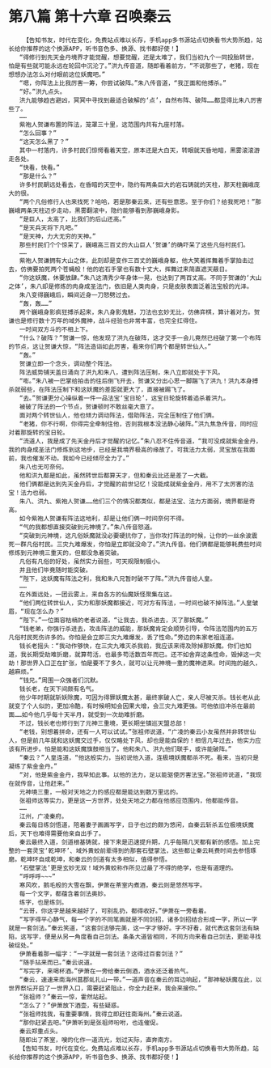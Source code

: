 # 第八篇 第十六章 召唤秦云
        【告知书友，时代在变化，免费站点难以长存，手机app多书源站点切换看书大势所趋，站长给你推荐的这个换源APP，听书音色多、换源、找书都好使！】
       “得修行到先天金丹境界才能觉醒，想要觉醒，还是太难了，我们当初九个一同投胎转世，怕是有些就可能永远在轮回中沉沦了。”洪九传音道，随即看着前方，“不说那些了，老猪，现在想想办法怎么对付眼前这位妖魔吧。”
       “嗯，你阵法上比我厉害一筹，你尝试破阵。”朱八传音道，“我正面和他搏杀。”
       “好。”洪九点头。
       洪九能够趋吉避凶，冥冥中寻找到最适合破解的‘点’，自然布阵、破阵……都显得比朱八厉害些了。
       ……
       紫袍人贺谦布置的阵法，笼罩三十里，这范围内共有九座村落。
       “怎么回事？”
       “这天怎么黑了？”
       其中一村落内，许多村民们惊愕看着天空，原本还是大白天，转眼就天昏地暗，黑雾滚滚游走各处。
       “快看，快看。”
       “那是什么？”
       许多村民朝远处看去，在昏暗的天空中，隐约有两条巨大的岩石铸就的天柱，那天柱巍峨庞大的很。
       “两个凡俗修行人也来找死？哈哈，若是那秦云来，还有些意思。至于你们？给我死吧！”那巍峨两条天柱迈步走动，黑雾翻滚中，隐约能够看到那巍峨身影。
       “是巨人，太高了，比我们的后山还高。”
       “是天兵天将下凡吧。”
       “是天神，力大无穷的天神。”
       那些村民们个个惊呆了，巍峨高三百丈的大山巨人‘贺谦’的确吓呆了这些凡俗村民们。
       ……
       紫袍人贺谦拥有大山之体，此刻却是变作三百丈的巍峨身躯，他大笑着挥舞着手掌拍击过去，仿佛要拍死两个苍蝇般！他的岩石手掌也有数十丈大，挥舞过来简直遮天蔽日。
       “你这妖魔，休要放肆。”朱八这清秀少年身体一晃，也达到了两百丈高。不同于贺谦的‘大山之体’，朱八却是修炼的肉身成圣法门，依旧是人类肉身，只是皮肤表面泛着法宝般的光泽。
       朱八变得巍峨后，瞬间近身一刀怒劈过去。
       “轰，轰……”
       两个巍峨身影疯狂搏杀起来，朱八身影鬼魅，刀法也玄妙无比，仿佛弈棋，算计着对方。贺谦也是修行数十万年的域外魔神，战斗经验也非常丰富，也完全扛得住。
       一时间双方斗的不相上下。
       “什么？破阵？”贺谦一惊，他发现了洪九在破阵，这才交手一会儿竟然已经破了第一个布阵的节点，这让贺谦大惊，“阵法造诣如此厉害，看来你们两个都是转世仙人。”
       “轰。”
       贺谦立即一个念头，调动整个阵法。
       阵法威势铺天盖日涌向了洪九和朱八，遭到阵法压制，朱八立即就处于下风。
       “嘭。”朱八被一巴掌给拍击的往后倒飞开去，贺谦又分出心思一脚踹飞了洪九！洪九本身搏杀就弱些，在阵法压制下和这妖魔的差距就更大了，直接被踢飞了。
       “去。”贺谦更分心操纵着一件一品法宝‘宝日轮’，这宝日轮旋转着追杀着洪九。
       被破了阵法的一个节点，贺谦顿时不敢丝毫大意了。
       面对两个转世仙人，他也倾力调动阵法，借助阵法，完全压制住了他们俩。
       “老猪，你不行啊，你得完全牵制住他，否则我根本没法静心破阵。”洪九焦急传音，同时应对着那旋转的宝日轮。
       “流道人，我是成了先天金丹后才觉醒的记忆。”朱八忍不住传音道，“我可没成就紫金金丹，我的肉身成圣法门修炼到这地步，已经是我境界极高的缘故了。可我法力太弱，灵宝放在我面前，我也催发不动。我如今已经倾尽全力了。”
       朱八也无可奈何。
       他和洪九都是如此，虽然转世后都算天才，但和秦云比还是差了一大截。
       他们俩都是达到先天金丹后，才觉醒的前世记忆！没能成就紫金金丹，用不了太厉害的法宝！法力也弱。
       朱八、洪九、紫袍人贺谦……他们三个的情况都类似，都是法宝、法力方面弱，境界都是奇高。
       如今紫袍人贺谦有阵法这地利，却是让他们俩一时间奈何不得。
       “气的我都想直接突破到元神境了。”朱八传音怒道。
       “突破到元神境，这凡俗妖魔就没必要硬抗你了，当你攻打阵法的时候，让你的一丝余波震死一群凡俗村民。三灾九难爆发，你怕是立即就没命了。”洪九传音。他们俩都是能够耗费些时间修炼到元神境三重天的，但都没急着突破。
       凡俗有凡俗的好处，虽然实力弱些，可天规限制极小。
       并且他们毕竟随时能突破。
       “陛下，这妖魔有阵法之利，我和朱八兄暂时破不了阵。”洪九传音给人皇。
       ……
       在外面远处，一团云雾上，来自各方的仙魔妖怪聚集在这。
       “他们两位转世仙人，实力和那妖魔都接近，可对方有阵法，一时间也破不掉阵法。”人皇皱眉，“现在怎么办？”
       “陛下。”一位面容枯槁的老者说道，“让我去，我杀进去，灭了那妖魔。”
       “钱老弟，你强行杀进去，攻击阵法的威能，那妖魔肯定会顺势引导，令阵法范围内的五万凡俗村民死伤许多的。你怕是会立即三灾九难爆发，丢了性命。”旁边的朱家老祖连道。
       钱长老摇头：“我动作够快，在三灾九难灭杀我前，我应该来得及除掉那妖魔。你们也知道，我长期受劫难折磨，就算苟活，也最多苟活数百年而已。还不如舍弃这条性命，毁掉这一灾劫！那世界入口正在扩张，怕是要不了多久，就可以让元神境一重的魔神进来。时间拖的越久，越麻烦。”
       “钱兄。”周围一众强者们沉默。
       钱长老，在天下间颇有名气。
       他少年时期就斩妖除魔，可因为得罪妖魔太甚，最终家破人亡，亲人尽被灭杀。钱长老从此就变了个人似的，更加冷酷，有时候明知会因果大增，会三灾九难更强。可他依旧冲杀在最前面……如今他几乎每十天半月，就受到一次劫难折磨。
       不过，钱长老也修行到了元神三重境，更长期坐镇巡天盟总部！
       “老钱，别想着拼命，还有一人可以试试。”张祖师说道，“广凌的秦云小友虽然并非转世仙人，但是前几年就和这妖魔交过手，仅仅略处下风，却也是能自保的！相信几年过去，他实力应该有所进步。怕是能和这妖魔旗鼓相当了。他和朱八、洪九他们联手，或许能破阵。”
       “秦云？”人皇连道，“他这般实力，当初说他入道，连极境妖魔都杀不死。看来，当初只是凝练了紫金金丹。”
       “对，他是紫金金丹，我早知此事。以他的法力，足以能驱使厉害法宝。”张祖师说道，“我现在就传音，让他赶来。”
       元神境三重，一般对天地之力的感应都是能达到数万里远的。
       张祖师这等实力，更是这一方世界，处处天地之力都在他感应范围内，他都能传音。
       ……
       江州，广凌秦府。
       秦云每日练剑悟道，陪着妻子画画写字，日子也过的颇为悠闲，自秦云斩杀五位极境妖魔后，天下也难得需要他亲自出手了。
       秦云最终入道，剑道根基铸就，接下来是迅速提升期，几乎每隔几天都有新的感悟。加上完整的一套灵宝‘乾坤环’、域外黄蛟前辈得到的那套石壁掌法，这些都让秦云耗费时间去参悟琢磨。乾坤环自成乾坤，和秦云的剑道有太多相似，值得参悟。
       ‘石壁掌法’更是玄妙无双！域外黄蛟称作所见过最了不得的绝学，也是有道理的。
       “呼呼呼~~~”
       寒风吹，鹅毛般的大雪在飘，伊萧在茶室内煮酒，秦云则是悠然写字。
       每一个文字，都蕴含着剑法奥妙。
       练字，也是练剑。
       “云哥，你这字是越来越好了，可别乱扔，都得收好。”伊萧在一旁看着。
       “写字得平心静气，每一个字的不同笔画就是不同剑招，诸多剑招结合形成一字，所以一字就是一套剑法。”秦云笑道，“这套剑法够完美，这一字才够好。字不好看，就代表这套剑法有缺陷，这写字，便是从另一角度看自己剑法。条条大道皆相同，不同方向来看自己剑法，更能寻找破绽处。”
       伊萧看着那一幅字：“一字就是一套剑法？这得过百套剑法？”
       “随手拈来而已。”秦云说道。
       “写完字，来喝杯酒。”伊萧在一旁给秦云倒酒，酒水还泛着热气。
       “秦云，速速来南海州菖郡虬扎山一带。”一道声音在秦云的耳边响起，“那神秘妖魔在此，以世界祭坛开启了一世界入口，需要赶紧阻止，你全力赶来，我会来接你。”
       “张祖师？”秦云一惊，霍然站起。
       “怎么了？”伊萧放下酒壶，有些疑惑。
       “张祖师找我，有重要事情，我得立即赶往南海州。”秦云说道。
       “那你赶紧去吧。”伊萧听到是张祖师吩咐，也连催促。
       秦云郑重点头。
       随即出了茶室，嗖的化作一道流光，划过天际，直奔南方。
       【告知书友，时代在变化，免费站点难以长存，手机app多书源站点切换看书大势所趋，站长给你推荐的这个换源APP，听书音色多、换源、找书都好使！】